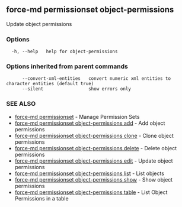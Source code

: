 ## force-md permissionset object-permissions

Update object permissions

### Options

```
  -h, --help   help for object-permissions
```

### Options inherited from parent commands

```
      --convert-xml-entities   convert numeric xml entities to character entities (default true)
      --silent                 show errors only
```

### SEE ALSO

* [force-md permissionset](force-md_permissionset.md)	 - Manage Permission Sets
* [force-md permissionset object-permissions add](force-md_permissionset_object-permissions_add.md)	 - Add object permissions
* [force-md permissionset object-permissions clone](force-md_permissionset_object-permissions_clone.md)	 - Clone object permissions
* [force-md permissionset object-permissions delete](force-md_permissionset_object-permissions_delete.md)	 - Delete object permissions
* [force-md permissionset object-permissions edit](force-md_permissionset_object-permissions_edit.md)	 - Update object permissions
* [force-md permissionset object-permissions list](force-md_permissionset_object-permissions_list.md)	 - List objects
* [force-md permissionset object-permissions show](force-md_permissionset_object-permissions_show.md)	 - Show object permissions
* [force-md permissionset object-permissions table](force-md_permissionset_object-permissions_table.md)	 - List Object Permissions in a table

